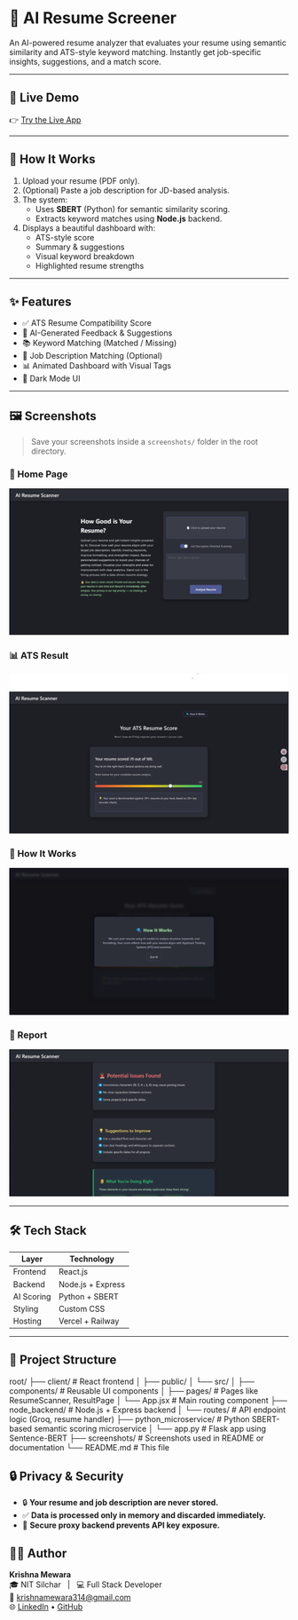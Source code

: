 # 🚀 AI Resume Screener

An AI-powered resume analyzer that evaluates your resume using semantic similarity and ATS-style keyword matching. Instantly get job-specific insights, suggestions, and a match score.

---

## 🔗 Live Demo

👉 [Try the Live App](https://resume-screener-three.vercel.app)

---

## 🧠 How It Works

1. Upload your resume (PDF only).
2. (Optional) Paste a job description for JD-based analysis.
3. The system:
   - Uses **SBERT** (Python) for semantic similarity scoring.
   - Extracts keyword matches using **Node.js** backend.
4. Displays a beautiful dashboard with:
   - ATS-style score
   - Summary & suggestions
   - Visual keyword breakdown
   - Highlighted resume strengths

---

## ✨ Features

- ✅ ATS Resume Compatibility Score
- 🤖 AI-Generated Feedback & Suggestions
- 📚 Keyword Matching (Matched / Missing)
- 🎯 Job Description Matching (Optional)
- 📊 Animated Dashboard with Visual Tags
- 🌙 Dark Mode UI

---

## 🖼 Screenshots

> Save your screenshots inside a `screenshots/` folder in the root directory.

### 📝 Home Page
![Home Page](./screenshots/home.png)

### 📊 ATS Result
![ATS Result](./screenshots/ATSScore.png)

### 🤝 How It Works
![How It Works](./screenshots/HowitWorks.png)

### 📄 Report
![Report](./screenshots/report.png)

---

## 🛠 Tech Stack

| Layer       | Technology         |
|-------------|--------------------|
| Frontend    | React.js           |
| Backend     | Node.js + Express  |
| AI Scoring  | Python + SBERT     |
| Styling     | Custom CSS         |
| Hosting     | Vercel + Railway   |

---

## 📁 Project Structure

root/
├── client/ # React frontend
│ ├── public/
│ └── src/
│ ├── components/ # Reusable UI components
│ ├── pages/ # Pages like ResumeScanner, ResultPage
│ └── App.jsx # Main routing component
├── node_backend/ # Node.js + Express backend
│ └── routes/ # API endpoint logic (Groq, resume handler)
├── python_microservice/ # Python SBERT-based semantic scoring microservice
│ └── app.py # Flask app using Sentence-BERT
├── screenshots/ # Screenshots used in README or documentation
└── README.md # This file

## 🔒 Privacy & Security

- 🔒 **Your resume and job description are never stored.**
- ✅ **Data is processed only in memory and discarded immediately.**
- 🔐 **Secure proxy backend prevents API key exposure.**

## 🧑‍💻 Author

**Krishna Mewara**  
🎓 NIT Silchar &nbsp;&nbsp;|&nbsp;&nbsp; 💻 Full Stack Developer  
📧 krishnamewara314@gmail.com  
🌐 [LinkedIn](https://www.linkedin.com/in/krishna-mewara-127699280) • [GitHub](https://github.com/DeathGun44)



